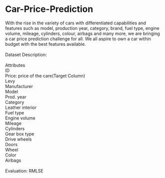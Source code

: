 # Car-Price-Prediction

With the rise in the variety of cars with differentiated capabilities and features such as model, production year, category, brand, fuel type, engine volume, mileage, cylinders, colour, airbags and many more, we are bringing a car price prediction challenge for all. We all aspire to own a car within budget with the best features available.<br />
<br />
Dataset Description:<br />
<br />
Attributes<br />
ID<br />
Price: price of the care(Target Column)<br />
Levy<br />
Manufacturer<br />
Model<br />
Prod. year<br />
Category<br />
Leather interior<br />
Fuel type<br />
Engine volume<br />
Mileage<br />
Cylinders<br />
Gear box type<br />
Drive wheels<br />
Doors<br />
Wheel<br />
Color<br />
Airbags<br />
<br />
Evaluation: RMLSE<br />
